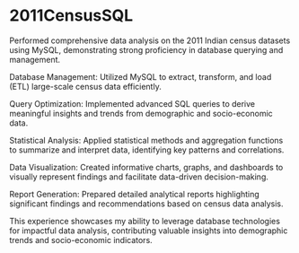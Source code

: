 # 2011CensusSQL

Performed comprehensive data analysis on the 2011 Indian census datasets using MySQL, demonstrating strong proficiency in database querying and management.

Database Management: Utilized MySQL to extract, transform, and load (ETL) large-scale census data efficiently.

Query Optimization: Implemented advanced SQL queries to derive meaningful insights and trends from demographic and socio-economic data.

Statistical Analysis: Applied statistical methods and aggregation functions to summarize and interpret data, identifying key patterns and correlations.

Data Visualization: Created informative charts, graphs, and dashboards to visually represent findings and facilitate data-driven decision-making.

Report Generation: Prepared detailed analytical reports highlighting significant findings and recommendations based on census data analysis.

This experience showcases my ability to leverage database technologies for impactful data analysis, contributing valuable insights into demographic trends and socio-economic indicators.

